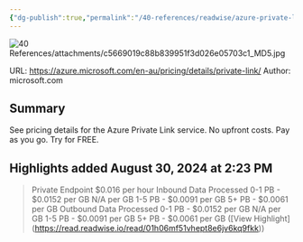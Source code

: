 ```yaml
---
{"dg-publish":true,"permalink":"/40-references/readwise/azure-private-link-pricing/","tags":["rw/articles"]}
---
```


![40 References/attachments/c5669019c88b839951f3d026e05703c1_MD5.jpg](/img/user/40%20References/attachments/c5669019c88b839951f3d026e05703c1_MD5.jpg)
  
URL: https://azure.microsoft.com/en-au/pricing/details/private-link/
Author: microsoft.com

## Summary

See pricing details for the Azure Private Link service.  No upfront costs. Pay as you go. Try for FREE.

## Highlights added August 30, 2024 at 2:23 PM
>Private Endpoint $0.016 per hour Inbound Data Processed 0-1 PB - $0.0152 per GB N/A per GB 1-5 PB - $0.0091 per GB 5+ PB - $0.0061 per GB Outbound Data Processed 0-1 PB - $0.0152 per GB N/A per GB 1-5 PB - $0.0091 per GB 5+ PB - $0.0061 per GB ([View Highlight] (https://read.readwise.io/read/01h06mf51vhept8e6jv6kq9fkk))


